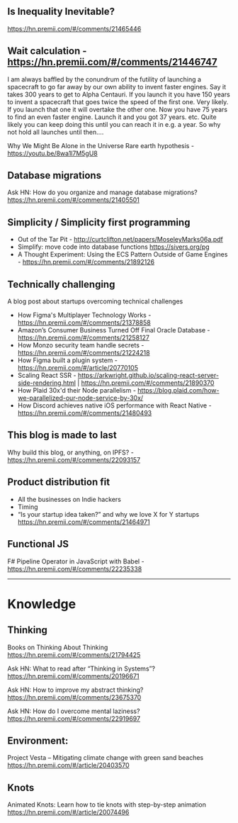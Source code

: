 
## Is Inequality Inevitable?
https://hn.premii.com/#/comments/21465446



## Wait calculation - https://hn.premii.com/#/comments/21446747
I am always baffled by the conundrum of the futility of launching a spacecraft to go far away by our own ability to invent faster engines.
Say it takes 300 years to get to Alpha Centauri. If you launch it you have 150 years to invent a spacecraft that goes twice the speed of the first one. Very likely. If you launch that one it will overtake the other one. Now you have 75 years to find an even faster engine. Launch it and you got 37 years. etc.
Quite likely you can keep doing this until you can reach it in e.g. a year. So why not hold all launches until then....

Why We Might Be Alone in the Universe
Rare earth hypothesis - https://youtu.be/8wa1l7M5gU8

## Database migrations
Ask HN: How do you organize and manage database migrations?
https://hn.premii.com/#/comments/21405501

## Simplicity / Simplicity first programming

- Out of the Tar Pit - http://curtclifton.net/papers/MoseleyMarks06a.pdf
- Simplify: move code into database functions https://sivers.org/pg
- A Thought Experiment: Using the ECS Pattern Outside of Game Engines - https://hn.premii.com/#/comments/21892126

## Technically challenging 

A blog post about startups overcoming technical challenges

- How Figma's Multiplayer Technology Works - https://hn.premii.com/#/comments/21378858
- Amazon’s Consumer Business Turned Off Final Oracle Database - https://hn.premii.com/#/comments/21258127
- How Monzo security team handle secrets - https://hn.premii.com/#/comments/21224218
- How Figma built a plugin system - https://hn.premii.com/#/article/20770105
- Scaling React SSR - https://arkwright.github.io/scaling-react-server-side-rendering.html | https://hn.premii.com/#/comments/21890370
- How Plaid 30x'd their Node parallelism - https://blog.plaid.com/how-we-parallelized-our-node-service-by-30x/
- How Discord achieves native iOS performance with React Native - https://hn.premii.com/#/comments/21480493

## This blog is made to last

Why build this blog, or anything, on IPFS? - https://hn.premii.com/#/comments/22093157

## Product distribution fit

- All the businesses on Indie hackers
- Timing
- “Is your startup idea taken?” and why we love X for Y startups https://hn.premii.com/#/comments/21464971



## Functional JS 

F# Pipeline Operator in JavaScript with Babel - https://hn.premii.com/#/comments/22235338



-----


# Knowledge

## Thinking

Books on Thinking About Thinking
https://hn.premii.com/#/comments/21794425

Ask HN: What to read after “Thinking in Systems”?
https://hn.premii.com/#/comments/20196671

Ask HN: How to improve my abstract thinking?
https://hn.premii.com/#/comments/23675370

Ask HN: How do I overcome mental laziness?
https://hn.premii.com/#/comments/22919697



## Environment:

Project Vesta – Mitigating climate change with green sand beaches
https://hn.premii.com/#/article/20403570


## Knots

Animated Knots: Learn how to tie knots with step-by-step animation
https://hn.premii.com/#/article/20074496